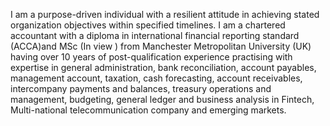 
I am a purpose-driven individual with a resilient attitude in achieving stated organization objectives within specified timelines. I am a chartered accountant with a diploma in international financial reporting standard (ACCA)and MSc (In view ) from Manchester Metropolitan University (UK) having over 10 years of post-qualification experience practising with expertise in general administration, bank reconciliation, account payables, management account, taxation, cash forecasting, account receivables, intercompany payments and balances, treasury operations and management, budgeting, general ledger and business analysis in Fintech, Multi-national telecommunication company and emerging markets.
